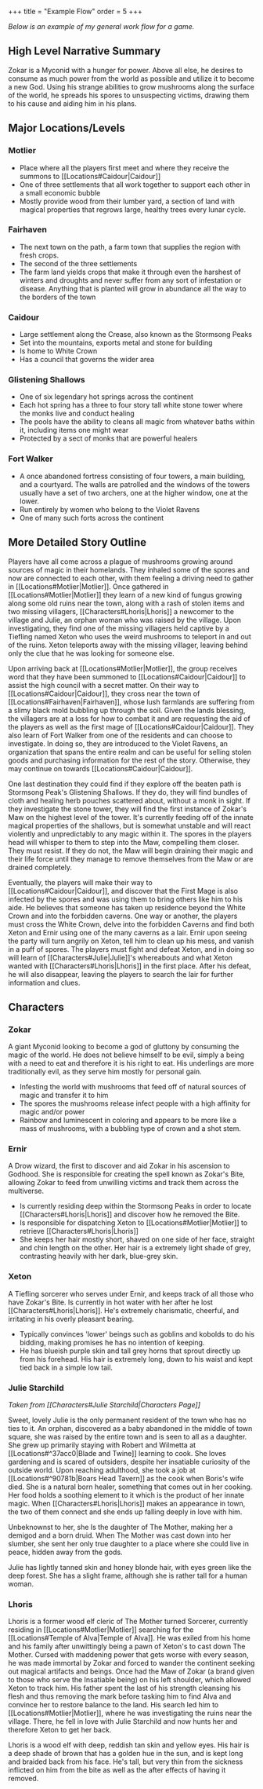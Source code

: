 +++
title = "Example Flow"
order = 5
+++

*Below is an example of my general work flow for a game.*

## High Level Narrative Summary

Zokar is a Myconid with a hunger for power. Above all else, he desires to consume as much power from the world as possible and utilize it to become a new God. Using his strange abilities to grow mushrooms along the surface of the world, he spreads his spores to unsuspecting victims, drawing them to his cause and aiding him in his plans.

## Major Locations/Levels

### Motlier

- Place where all the players first meet and where they receive the summons to [[Locations#Caidour|Caidour]]
- One of three settlements that all work together to support each other in a small economic bubble
- Mostly provide wood from their lumber yard, a section of land with magical properties that regrows large, healthy trees every lunar cycle.
### Fairhaven

- The next town on the path, a farm town that supplies the region with fresh crops.
- The second of the three settlements
- The farm land yields crops that make it through even the harshest of winters and droughts and never suffer from any sort of infestation or disease. Anything that is planted will grow in abundance all the way to the borders of the town
### Caidour

- Large settlement along the Crease, also known as the Stormsong Peaks
- Set into the mountains, exports metal and stone for building
- Is home to White Crown
- Has a council that governs the wider area
### Glistening Shallows

- One of six legendary hot springs across the continent
- Each hot spring has a three to four story tall white stone tower where the monks live and conduct healing
- The pools have the ability to cleans all magic from whatever baths within it, including items one might wear
- Protected by a sect of monks that are powerful healers
### Fort Walker

- A once abandoned fortress consisting of four towers, a main building, and a courtyard. The walls are patrolled and the windows of the towers usually have a set of two archers, one at the higher window, one at the lower.
- Run entirely by women who belong to the Violet Ravens
- One of many such forts across the continent

## More Detailed Story Outline

Players have all come across a plague of mushrooms growing around sources of magic in their homelands. They inhaled some of the spores and now are connected to each other, with them feeling a driving need to gather in [[Locations#Motlier|Motlier]]. Once gathered in [[Locations#Motlier|Motlier]] they learn of a new kind of fungus growing along some old ruins near the town, along with a rash of stolen items and two missing villagers, [[Characters#Lhoris|Lhoris]] a newcomer to the village and Julie, an orphan woman who was raised by the village. Upon investigating, they find one of the missing villagers held captive by a Tiefling named Xeton who uses the weird mushrooms to teleport in and out of the ruins. Xeton teleports away with the missing villager, leaving behind only the clue that he was looking for someone else. 

Upon arriving back at [[Locations#Motlier|Motlier]], the group receives word that they have been summoned to [[Locations#Caidour|Caidour]] to assist the high council with a secret matter. On their way to [[Locations#Caidour|Caidour]], they cross near the town of [[Locations#Fairhaven|Fairhaven]], whose lush farmlands are suffering from a slimy black mold bubbling up through the soil. Given the lands blessing, the villagers are at a loss for how to combat it and are requesting the aid of the players as well as the first mage of [[Locations#Caidour|Caidour]]. They also learn of Fort Walker from one of the residents and can choose to investigate. In doing so, they are introduced to the Violet Ravens, an organization that spans the entire realm and can be useful for selling stolen goods and purchasing information for the rest of the story. Otherwise, they may continue on towards [[Locations#Caidour|Caidour]]. 

One last destination they could find if they explore off the beaten path is Stormsong Peak's Glistening Shallows. If they do, they will find bundles of cloth and healing herb pouches scattered about, without a monk in sight. If they investigate the stone tower, they will find the first instance of Zokar's Maw on the highest level of the tower. It's currently feeding off of the innate magical properties of the shallows, but is somewhat unstable and will react violently and unpredictably to any magic within it. The spores in the players head will whisper to them to step into the Maw, compelling them closer. They must resist. If they do not, the Maw will begin draining their magic and their life force until they manage to remove themselves from the Maw or are drained completely.

Eventually, the players will make their way to [[Locations#Caidour|Caidour]], and discover that the First Mage is also infected by the spores and was using them to bring others like him to his aide. He believes that someone has taken up residence beyond the White Crown and into the forbidden caverns. One way or another, the players must cross the White Crown, delve into the forbidden Caverns and find both Xeton and Ernir using one of the many caverns as a lair. Ernir upon seeing the party will turn angrily on Xeton, tell him to clean up his mess, and vanish in a puff of spores. The players must fight and defeat Xeton, and in doing so will learn of [[Characters#Julie|Julie]]'s whereabouts and what Xeton wanted with [[Characters#Lhoris|Lhoris]] in the first place. After his defeat, he will also disappear, leaving the players to search the lair for further information and clues.

## Characters

### Zokar

A giant Myconid looking to become a god of gluttony by consuming the magic of the world. He does not believe himself to be evil, simply a being with a need to eat and therefore it is his right to eat. His underlings are more traditionally evil, as they serve him mostly for personal gain.
- Infesting the world with mushrooms that feed off of natural sources of magic and transfer it to him
- The spores the mushrooms release infect people with a high affinity for magic and/or power
- Rainbow and luminescent in coloring and appears to be more like a mass of mushrooms, with a bubbling type of crown and a shot stem.

### Ernir

A Drow wizard, the first to discover and aid Zokar in his ascension to Godhood. She is responsible for creating the spell known as Zokar's Bite, allowing Zokar to feed from unwilling victims and track them across the multiverse.
- Is currently residing deep within the Stormsong Peaks in order to locate [[Characters#Lhoris|Lhoris]] and discover how he removed the Bite.
- Is responsible for dispatching Xeton to [[Locations#Motlier|Motlier]] to retrieve [[Characters#Lhoris|Lhoris]]
- She keeps her hair mostly short, shaved on one side of her face, straight and chin length on the other. Her hair is a extremely light shade of grey, contrasting heavily with her dark, blue-grey skin.

### Xeton

A Tiefling sorcerer who serves under Ernir, and keeps track of all those who have Zokar's Bite. Is currently in hot water with her after he lost [[Characters#Lhoris|Lhoris]]. He's extremely charismatic, cheerful, and irritating in his overly pleasant bearing.
- Typically convinces 'lower' beings such as goblins and kobolds to do his bidding, making promises he has no intention of keeping.
- He has blueish purple skin and tall grey horns that sprout directly up from his forehead. His hair is extremely long, down to his waist and kept tied back in a simple low tail.
### Julie Starchild

*Taken from [[Characters#Julie Starchild|Characters Page]]*

 Sweet, lovely Julie is the only permanent resident of the town who has no ties to it. An orphan, discovered as a baby abandoned in the middle of town square, she was raised by the entire town and is seen to all as a daughter. She grew up primarily staying with Robert and Wilmetta at [[Locations#^37acc0|Blade and Twine]] learning to cook. She loves gardening and is scared of outsiders, despite her insatiable curiosity of the outside world. Upon reaching adulthood, she took a job at [[Locations#^90781b|Boars Head Tavern]] as the cook when Boris's wife died. She is a natural born healer, something that comes out in her cooking. Her food holds a soothing element to it which is the product of her innate magic. When [[Characters#Lhoris|Lhoris]] makes an appearance in town, the two of them connect and she ends up falling deeply in love with him.

Unbeknownst to her, she Is the daughter of The Mother, making her a demigod and a born druid. When The Mother was cast down into her slumber, she sent her only true daughter to a place where she could live in peace, hidden away from the gods.

Julie has lightly tanned skin and honey blonde hair, with eyes green like the deep forest. She has a slight frame, although she is rather tall for a human woman. 

### Lhoris

 Lhoris is a former wood elf cleric of The Mother turned Sorcerer, currently residing in [[Locations#Motlier|Motlier]] searching for the [[Locations#Temple of Alva|Temple of Alva]]. He was exiled from his home and his family after unwittingly being a pawn of Xeton's to cast down The Mother. Cursed with maddening power that gets worse with every season, he was made immortal by Zokar and forced to wander the continent seeking out magical artifacts and beings. Once had the Maw of Zokar (a brand given to those who serve the Insatiable being) on his left shoulder, which allowed Xeton to track him. His father spent the last of his strength cleansing his flesh and thus removing the mark before tasking him to find Alva and convince her to restore balance to the land. His search led him to [[Locations#Motlier|Motlier]], where he was investigating the ruins near the village. There, he fell in love with Julie Starchild and now hunts her and therefore Xeton to get her back.

Lhoris is a wood elf with deep, reddish tan skin and yellow eyes. His hair is a deep shade of brown that has a golden hue in the sun, and is kept long and braided back from his face. He's tall, but very thin from the sickness inflicted on him from the bite as well as the after effects of having it removed.